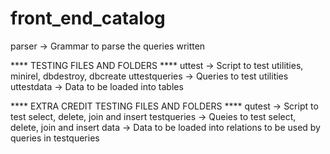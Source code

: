 front_end_catalog
=================


parser -> Grammar to parse the queries written


**** TESTING FILES AND FOLDERS ****
uttest -> Script to test utilities, minirel, dbdestroy, dbcreate
uttestqueries -> Queries to test utilities
uttestdata -> Data to be loaded into tables


**** EXTRA CREDIT TESTING FILES AND FOLDERS ****
qutest -> Script to test select, delete, join and insert
testqueries -> Queies to test select, delete, join and insert
data -> Data to be loaded into relations to be used by queries in testqueries

